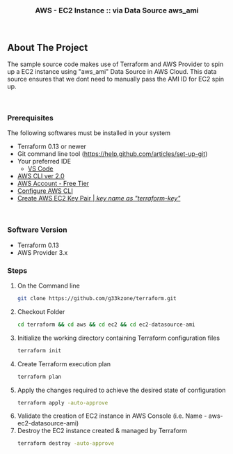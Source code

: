 <p align="center">
  <h3 align="center">AWS - EC2 Instance :: via Data Source aws_ami</h3>
</p>

<br/>

<!-- ABOUT THE PROJECT -->
## About The Project
The sample source code makes use of Terraform and AWS Provider to spin up a EC2 instance using "aws_ami" Data Source in AWS Cloud. This data source ensures that we dont need to manually pass the AMI ID for EC2 spin up.

<br/>

### Prerequisites
The following softwares must be installed in your system
* Terraform 0.13 or newer
* Git command line tool (https://help.github.com/articles/set-up-git)
* Your preferred IDE
  * [VS Code](https://code.visualstudio.com)
* [AWS CLI ver 2.0](https://docs.aws.amazon.com/cli/latest/userguide/install-cliv2.html)
* [AWS Account - Free Tier](https://aws.amazon.com/free)
* [Configure AWS CLI](https://docs.aws.amazon.com/cli/latest/userguide/cli-configure-quickstart.html)
* [Create AWS EC2 Key Pair | _key name as "terraform-key"_](https://docs.aws.amazon.com/AWSEC2/latest/UserGuide/ec2-key-pairs.html#prepare-key-pair)

<br/>

<!-- Software Version -->
### Software Version
* Terraform 0.13
* AWS Provider 3.x

### Steps
1. On the Command line
   ```sh
   git clone https://github.com/g33kzone/terraform.git
   ```
2. Checkout Folder
   ```sh
   cd terraform && cd aws && cd ec2 && cd ec2-datasource-ami
   ```
3. Initialize the working directory containing Terraform configuration files
   ```sh
   terraform init
   ```
4. Create Terraform execution plan
   ```sh
   terraform plan
   ```
5. Apply the changes required to achieve the desired state of configuration
   ```sh
   terraform apply -auto-approve
   ```
6. Validate the creation of EC2 instance in AWS Console (i.e. Name - aws-ec2-datasource-ami)
7. Destroy the EC2 instance created & managed by Terraform
   ```sh
   terraform destroy -auto-approve
   ```